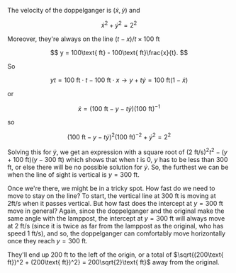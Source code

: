 The velocity of the doppelganger is $\left(\dot{x}, \dot{y}\right)$ and

$$ \dot{x}^2 + \dot{y}^2 = 2^2 $$

Moreover, they're always on the line $(t-x)/t \times 100\text{ ft}$

$$ y = 100\text{ ft} - 100\text{ ft}\frac{x}{t}. $$

So 

$$ yt = 100\text{ ft}\cdot t - 100\text{ ft}\cdot x \rightarrow y + t\dot{y} = 100\text{ ft}(1 - \dot{x}) $$

or

$$ \dot{x} = \left(100\text{ ft} - y - t\dot{y}\right)(100\text{ ft})^{-1} $$

so

$$ (100\text{ ft} - y - t\dot{y})^2 (100\text{ ft})^{-2} + \dot{y}^2 = 2^2 $$

Solving this for $\dot{y},$ we get an expression with a square root of $(2\text{ ft/s})^2t^2 - (y+100\text{ ft})(y-300\text{ ft})$ which shows that when $t$ is $0,$ $y$ has to be less than $300\text{ ft},$ or else there will be no possible solution for $\dot{y}.$  So, the furthest we can be when the line of sight is vertical is $y = 300\text{ ft}.$

Once we're there, we might be in a tricky spot. How fast do we need to move to stay on the line? To start, the vertical line at 300 ft is moving at $2 \text{ft/s}$ when it passes vertical. But how fast does the intercept at $y = 300\text{ ft}$ move in general? Again, since the doppelganger and the original make the same angle with the lamppost, the intercept at $y = 300\text{ ft}$ will always move at $2 \text{ ft/s}$ (since it is twice as far from the lamppost as the original, who has speed $1 \text{ ft/s}$), and so, the doppelganger can comfortably move horizontally once they reach $y=300\text{ ft}.$ 

They'll end up $200 \text{ ft}$ to the left of the origin, or a total of $\sqrt{(200\text{ ft})^2 + (200\text{ ft})^2} = 200\sqrt{2}\text{ ft}$ away from the original.

